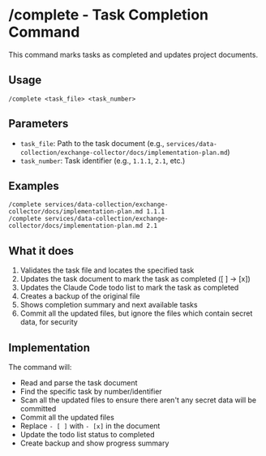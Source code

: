 # /complete - Task Completion Command

This command marks tasks as completed and updates project documents.

## Usage
```
/complete <task_file> <task_number>
```

## Parameters
- `task_file`: Path to the task document (e.g., `services/data-collection/exchange-collector/docs/implementation-plan.md`)
- `task_number`: Task identifier (e.g., `1.1.1`, `2.1`, etc.)

## Examples
```
/complete services/data-collection/exchange-collector/docs/implementation-plan.md 1.1.1
/complete services/data-collection/exchange-collector/docs/implementation-plan.md 2.1
```

## What it does
1. Validates the task file and locates the specified task
2. Updates the task document to mark the task as completed ([ ] → [x])
3. Updates the Claude Code todo list to mark the task as completed
4. Creates a backup of the original file
5. Shows completion summary and next available tasks
6. Commit all the updated files, but ignore the files which contain secret data, for security

## Implementation
The command will:
- Read and parse the task document
- Find the specific task by number/identifier
- Scan all the updated files to ensure there aren't any secret data will be committed
- Commit all the updated files
- Replace `- [ ]` with `- [x]` in the document
- Update the todo list status to completed
- Create backup and show progress summary